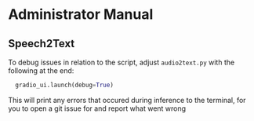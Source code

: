 # Administrator Manual

## Speech2Text
To debug issues in relation to the script, adjust `audio2text.py` with the following at the end:

```python
  gradio_ui.launch(debug=True)
```
This will print any errors that occured during inference to the terminal, for you to open a git issue for and report what went wrong